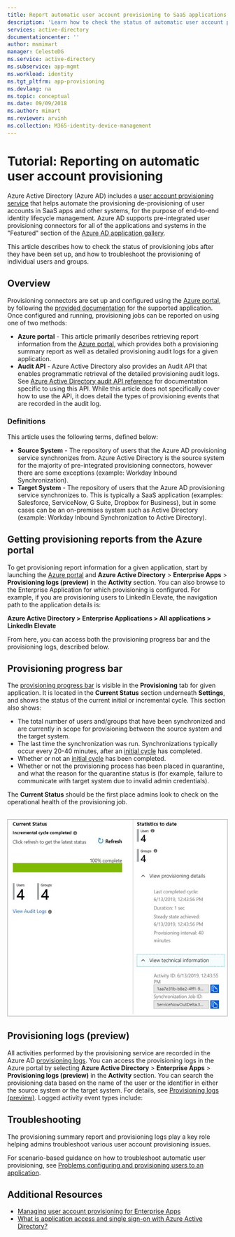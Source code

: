 ```yaml
---
title: Report automatic user account provisioning to SaaS applications
description: 'Learn how to check the status of automatic user account provisioning jobs, and how to troubleshoot the provisioning of individual users.'
services: active-directory
documentationcenter: ''
author: msmimart
manager: CelesteDG
ms.service: active-directory
ms.subservice: app-mgmt
ms.workload: identity
ms.tgt_pltfrm: app-provisioning
ms.devlang: na
ms.topic: conceptual
ms.date: 09/09/2018
ms.author: mimart
ms.reviewer: arvinh
ms.collection: M365-identity-device-management
---
```


# Tutorial: Reporting on automatic user account provisioning

Azure Active Directory (Azure AD) includes a [user account provisioning service](user-provisioning.md) that helps automate the provisioning de-provisioning of user accounts in SaaS apps and other systems, for the purpose of end-to-end identity lifecycle management. Azure AD supports pre-integrated user provisioning connectors for all of the applications and systems in the "Featured" section of the [Azure AD application gallery](https://azuremarketplace.microsoft.com/marketplace/apps/category/azure-active-directory-apps?page=1&subcategories=featured).

This article describes how to check the status of provisioning jobs after they have been set up, and how to troubleshoot the provisioning of individual users and groups.

## Overview

Provisioning connectors are set up and configured using the [Azure portal](https://portal.azure.com), by following the [provided documentation](../saas-apps/tutorial-list.md) for the supported application. Once configured and running, provisioning jobs can be reported on using one of two methods:

* **Azure portal** - This article primarily describes retrieving report information from the [Azure portal](https://portal.azure.com), which provides both a provisioning summary report as well as detailed provisioning audit logs for a given application.
* **Audit API** - Azure Active Directory also provides an Audit API that enables programmatic retrieval of the detailed provisioning audit logs. See [Azure Active Directory audit API reference](https://developer.microsoft.com/graph/docs/api-reference/beta/resources/directoryaudit) for documentation specific to using this API. While this article does not specifically cover how to use the API, it does detail the types of provisioning events that are recorded in the audit log.

### Definitions

This article uses the following terms, defined below:

* **Source System** - The repository of users that the Azure AD provisioning service synchronizes from. Azure Active Directory is the source system for the majority of pre-integrated provisioning connectors, however there are some exceptions (example: Workday Inbound Synchronization).
* **Target System** - The repository of users that the Azure AD provisioning service synchronizes to. This is typically a SaaS application (examples: Salesforce, ServiceNow, G Suite, Dropbox for Business), but in some cases can be an on-premises system such as Active Directory (example: Workday Inbound Synchronization to Active Directory).

## Getting provisioning reports from the Azure portal

To get provisioning report information for a given application, start by launching the [Azure portal](https://portal.azure.com) and **Azure Active Directory** &gt; **Enterprise Apps** &gt; **Provisioning logs (preview)** in the **Activity** section. You can also browse to the Enterprise Application for which provisioning is configured. For example, if you are provisioning users to LinkedIn Elevate, the navigation path to the application details is:

**Azure Active Directory > Enterprise Applications > All applications > LinkedIn Elevate**

From here, you can access both the provisioning progress bar and the provisioning logs, described below.

## Provisioning progress bar

The [provisioning progress bar](application-provisioning-when-will-provisioning-finish-specific-user.md#view-the-provisioning-progress-bar) is visible in the **Provisioning** tab for given application. It is located in the **Current Status** section underneath **Settings**, and shows the status of the current initial or incremental cycle. This section also shows:

* The total number of users and/groups that have been synchronized and are currently in scope for provisioning between the source system and the target system.
* The last time the synchronization was run. Synchronizations typically occur every 20-40 minutes, after an [initial cycle](../app-provisioning/how-provisioning-works.md#provisioning-cycles-initial-and-incremental) has completed.
* Whether or not an [initial cycle](../app-provisioning/how-provisioning-works.md#provisioning-cycles-initial-and-incremental) has been completed.
* Whether or not the provisioning process has been placed in quarantine, and what the reason for the quarantine status is (for example, failure to communicate with target system due to invalid admin credentials).

The **Current Status** should be the first place admins look to check on the operational health of the provisioning job.

 ![Summary report](./media/check-status-user-account-provisioning/provisioning-progress-bar-section.png)

## Provisioning logs (preview)

All activities performed by the provisioning service are recorded in the Azure AD [provisioning logs](../reports-monitoring/concept-provisioning-logs.md?context=azure/active-directory/manage-apps/context/manage-apps-context). You can access the provisioning logs in the Azure portal by selecting **Azure Active Directory** &gt; **Enterprise Apps** &gt; **Provisioning logs (preview)** in the **Activity** section. You can search the provisioning data based on the name of the user or the identifier in either the source system or the target system. For details, see [Provisioning logs (preview)](../reports-monitoring/concept-provisioning-logs.md?context=azure/active-directory/manage-apps/context/manage-apps-context). 
Logged activity event types include:

## Troubleshooting

The provisioning summary report and provisioning logs play a key role helping admins troubleshoot various user account provisioning issues.

For scenario-based guidance on how to troubleshoot automatic user provisioning, see [Problems configuring and provisioning users to an application](../app-provisioning/application-provisioning-config-problem.md).

## Additional Resources

* [Managing user account provisioning for Enterprise Apps](configure-automatic-user-provisioning-portal.md)
* [What is application access and single sign-on with Azure Active Directory?](../manage-apps/what-is-single-sign-on.md)
